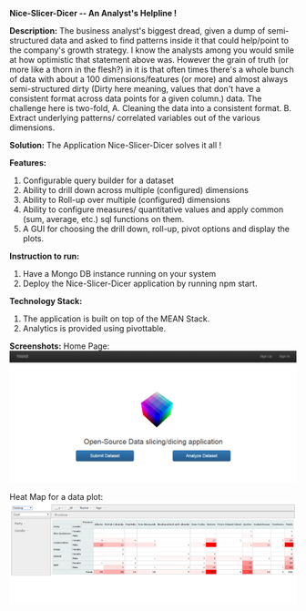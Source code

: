 **Nice-Slicer-Dicer -- An Analyst's Helpline !**

**Description:**
The business analyst's biggest dread, given a dump of semi-structured data and asked to find patterns inside it that could help/point to the company's growth strategy. I know the analysts among you would smile at how optimistic that statement above was. However the grain of truth (or more like a thorn in the flesh?) in it is that often times there's a whole bunch of data with about a 100 dimensions/features (or more) and almost always semi-structured dirty (Dirty here meaning, values that don't have a consistent format across data points for a given column.) data.
The challenge here is two-fold,
A. Cleaning the data into a consistent format.
B. Extract underlying patterns/ correlated variables out of the various dimensions.

**Solution:**
The Application Nice-Slicer-Dicer solves it all !

**Features:**
1. Configurable query builder for a dataset
2. Ability to drill down across multiple (configured) dimensions
3. Ability to Roll-up over multiple (configured) dimensions
4. Ability to configure measures/ quantitative values and apply common (sum, average, etc.) sql functions on them.
5. A GUI for choosing the drill down, roll-up, pivot options and display the plots.

**Instruction to run:**
1) Have a Mongo DB instance running on your system
2) Deploy the Nice-Slicer-Dicer application by running npm start.

**Technology Stack:**
1) The application is built on top of the MEAN Stack.
2) Analytics is provided using pivottable.

**Screenshots:**
Home Page:
![home page](https://github.com/mitshubh/Nice-Slicer-Dicer/blob/master/uploads/home.png)

Heat Map for a data plot:
![analytics page](https://github.com/mitshubh/Nice-Slicer-Dicer/blob/master/uploads/data-analysis.png)